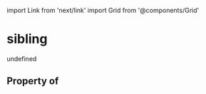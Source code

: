 import Link from 'next/link'
import Grid from '@components/Grid'

# sibling

undefined

## Property of



